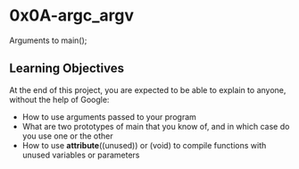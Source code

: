 # 0x0A-argc_argv
Arguments to main();

## Learning Objectives
At the end of this project, you are expected to be able to explain to anyone, without the help of Google:

* How to use arguments passed to your program
* What are two prototypes of main that you know of, and in which case do you use one or the other
* How to use __attribute__((unused)) or (void) to compile functions with unused variables or parameters
